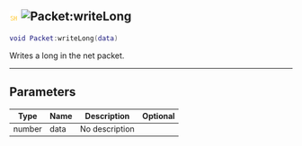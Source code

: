 ## ![shared](../../.gitbook/assets/shared.png) ![Packet](./readme/packet "mention"):writeLong

```lua
void Packet:writeLong(data)
```

Writes a long in the net packet.

------
## Parameters

| Type   | Name | Description | Optional |
| ------ | ---- | ----------- | -------: |
| number | data | No description |  |


